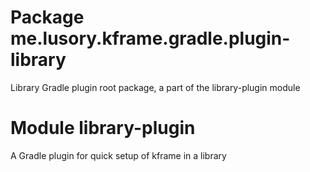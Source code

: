 # Package me.lusory.kframe.gradle.plugin-library

Library Gradle plugin root package, a part of the library-plugin module

# Module library-plugin

A Gradle plugin for quick setup of kframe in a library